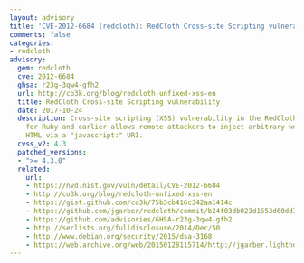 ```yaml
---
layout: advisory
title: 'CVE-2012-6684 (redcloth): RedCloth Cross-site Scripting vulnerability'
comments: false
categories:
- redcloth
advisory:
  gem: redcloth
  cve: 2012-6684
  ghsa: r23g-3qw4-gfh2
  url: http://co3k.org/blog/redcloth-unfixed-xss-en
  title: RedCloth Cross-site Scripting vulnerability
  date: 2017-10-24
  description: Cross-site scripting (XSS) vulnerability in the RedCloth library 4.2.9
    for Ruby and earlier allows remote attackers to inject arbitrary web script or
    HTML via a "javascript:" URI.
  cvss_v2: 4.3
  patched_versions:
  - ">= 4.3.0"
  related:
    url:
    - https://nvd.nist.gov/vuln/detail/CVE-2012-6684
    - http://co3k.org/blog/redcloth-unfixed-xss-en
    - https://gist.github.com/co3k/75b3cb416c342aa1414c
    - https://github.com/jgarber/redcloth/commit/b24f03db023d1653d60dd33b28e09317cd77c6a0
    - https://github.com/advisories/GHSA-r23g-3qw4-gfh2
    - http://seclists.org/fulldisclosure/2014/Dec/50
    - http://www.debian.org/security/2015/dsa-3168
    - https://web.archive.org/web/20150128115714/http://jgarber.lighthouseapp.com/projects/13054-redcloth/tickets/243-xss
---
```

